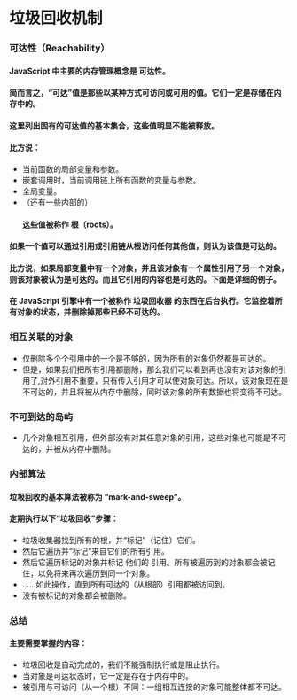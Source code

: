 # 垃圾回收机制

### 可达性（Reachability）

#### JavaScript 中主要的内存管理概念是 可达性。

#### 简而言之，“可达”值是那些以某种方式可访问或可用的值。它们一定是存储在内存中的。

#### 这里列出固有的可达值的基本集合，这些值明显不能被释放。

#### 比方说：

- 当前函数的局部变量和参数。
- 嵌套调用时，当前调用链上所有函数的变量与参数。
- 全局变量。
- （还有一些内部的）
  #### 这些值被称作 根（roots）。

#### 如果一个值可以通过引用或引用链从根访问任何其他值，则认为该值是可达的。

#### 比方说，如果局部变量中有一个对象，并且该对象有一个属性引用了另一个对象，则该对象被认为是可达的。而且它引用的内容也是可达的。下面是详细的例子。

#### 在 JavaScript 引擎中有一个被称作 垃圾回收器 的东西在后台执行。它监控着所有对象的状态，并删除掉那些已经不可达的。

### 相互关联的对象

- 仅删除多个个引用中的一个是不够的，因为所有的对象仍然都是可达的。
- 但是，如果我们把所有引用都删除，那么我们可以看到再也没有对该对象的引用了,对外引用不重要，只有传入引用才可以使对象可达。所以，该对象现在是不可达的，并且将被从内存中删除，同时该对象的所有数据也将变得不可达。

### 不可到达的岛屿

- 几个对象相互引用，但外部没有对其任意对象的引用，这些对象也可能是不可达的，并被从内存中删除。

### 内部算法

#### 垃圾回收的基本算法被称为 “mark-and-sweep”。

#### 定期执行以下“垃圾回收”步骤：

- 垃圾收集器找到所有的根，并“标记”（记住）它们。
- 然后它遍历并“标记”来自它们的所有引用。
- 然后它遍历标记的对象并标记 他们的 引用。所有被遍历到的对象都会被记住，以免将来再次遍历到同一个对象。
- ……如此操作，直到所有可达的（从根部）引用都被访问到。
- 没有被标记的对象都会被删除。

### 总结

#### 主要需要掌握的内容：

- 垃圾回收是自动完成的，我们不能强制执行或是阻止执行。
- 当对象是可达状态时，它一定是存在于内存中的。
- 被引用与可访问（从一个根）不同：一组相互连接的对象可能整体都不可达。
